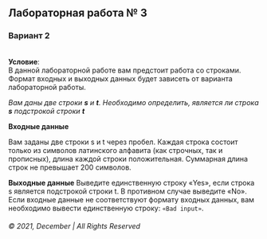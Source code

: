 ## Лабораторная работа № 3 
### Вариант 2

&nbsp;   
__Условие__:  
В данной лабораторной работе вам предстоит работа со строками. Формат входных и выходных данных будет зависеть от варианта лабораторной работы.


_Вам даны две строки __s__ и __t__. Необходимо определить, является ли строка __s__ подстрокой строки __t___  

__Входные данные__

Вам заданы две строки s и t через пробел. Каждая строка состоит только из символов латинского алфавита (как строчных, так и прописных), длина каждой строки положительная. Суммарная длина строк не превышает 200 символов.


__Выходные данные__
Выведите единственную строку «Yes», если строка s является подстрокой строки t. В противном случае выведите «No».
Если входные данные не соответствуют формату входных данных, вам необходимо вывести единственную строку: `«Bad input»`.


 
###### © 2021, December | All Rights Reserved

